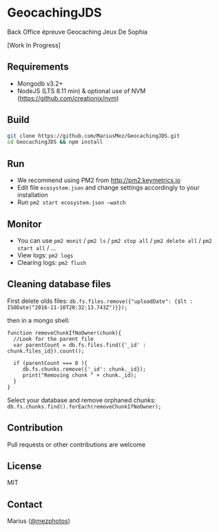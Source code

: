 # GeocachingJDS
Back Office épreuve Geocaching Jeux De Sophia

[Work In Progress]

## Requirements
- Mongodb v3.2+
- NodeJS (LTS 8.11 min) & optional use of NVM (https://github.com/creationix/nvm) 

## Build
```bash
git clone https://github.com/MariusMez/GeocachingJDS.git
cd GeocachingJDS && npm install
```

## Run

- We recommend using PM2 from http://pm2.keymetrics.io 
- Edit file ```ecosystem.json``` and change settings accordingly to your installation
- Run  ```pm2 start ecosystem.json —watch```

## Monitor

- You can use ```pm2 monit``` / ```pm2 ls``` / ```pm2 stop all``` / ```pm2 delete all``` / ```pm2 start all``` / ...
- View logs: ```pm2 logs```
- Clearing logs: ```pm2 flush```

## Cleaning database files

First delete olds files: `db.fs.files.remove({"uploadDate": {$lt : ISODate("2016-11-10T20:32:13.743Z")}});`

then in a mongo shell: 

```
function removeChunkIfNoOwner(chunk){
  //Look for the parent file
  var parentCount = db.fs.files.find({'_id' : chunk.files_id}).count();

  if (parentCount === 0 ){
     db.fs.chunks.remove({'_id': chunk._id});
     print("Removing chunk " + chunk._id);
  }
}
```

Select your database and remove orphaned chunks: `db.fs.chunks.find().forEach(removeChunkIfNoOwner);`



## Contribution

Pull requests or other contributions are welcome

## License

MIT

## Contact

Marius ([@mezphotos](https://twitter.com/mezphotos))

